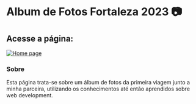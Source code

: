 # Album de Fotos Fortaleza 2023 📷
## Acesse a página:
[![Home page](https://img.shields.io/badge/-Home%20page-000?style=for-the-badge&logo=photobucket&logoColor=white)](https://gdeusvid.github.io/Album-Fotos-Fortaleza-2023/)
### Sobre
Esta página trata-se sobre um álbum de fotos da primeira viagem junto a minha parceira, utilizando os conhecimentos até então aprendidos sobre web development.
